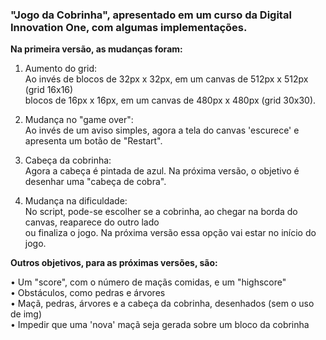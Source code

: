 <h3>"Jogo da Cobrinha", apresentado em um curso da Digital Innovation One, com algumas implementações.</h3>

<b>Na primeira versão, as mudanças foram:</b>

  1. Aumento do grid:<br>
  Ao invés de blocos de 32px x 32px, em um canvas de 512px x 512px (grid 16x16)<br>
  blocos de 16px x 16px, em um canvas de 480px x 480px (grid 30x30).
  
  2. Mudança no "game over":<br>
  Ao invés de um aviso simples, agora a tela do canvas 'escurece' e apresenta um botão de "Restart".
  
  3. Cabeça da cobrinha:<br>
  Agora a cabeça é pintada de azul. Na próxima versão, o objetivo é desenhar uma "cabeça de cobra".
  
  4. Mudança na dificuldade:<br>
  No script, pode-se escolher se a cobrinha, ao chegar na borda do canvas, reaparece do outro lado<br>
  ou finaliza o jogo. Na próxima versão essa opção vai estar no início do jogo.
  
<b>Outros objetivos, para as próximas versões, são:</b>

  • Um "score", com o número de maçãs comidas, e um "highscore"<br>
  • Obstáculos, como pedras e árvores<br>
  • Maçã, pedras, árvores e a cabeça da cobrinha, desenhados (sem o uso de img)<br>
  • Impedir que uma 'nova' maçã seja gerada sobre um bloco da cobrinha<br>
